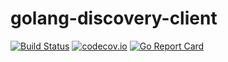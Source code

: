 # golang-discovery-client

[![Build Status](https://travis-ci.org/Comcast/golang-discovery-client.svg?branch=master)](https://travis-ci.org/Comcast/golang-discovery-client) 
[![codecov.io](http://codecov.io/github/Comcast/golang-discovery-client/coverage.svg?branch=master)](http://codecov.io/github/Comcast/golang-discovery-client?branch=master) 
[![Go Report Card](https://goreportcard.com/badge/github.com/Comcast/golang-discovery-client)](https://goreportcard.com/report/github.com/Comcast/golang-discovery-client) 
